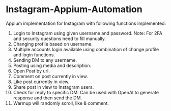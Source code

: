 # Instagram-Appium-Automation
Appium implementation for Instagram with following functions implemented:
1. Login to Instagram using given username and password. 
    Note: For 2FA and security questions need to fill manually. 
2. Changing profile based on username.
3. Multiple accounts login available using combination of change profile and login functions.
4. Sending DM to any username.
5. Posting using media and description.
6. Open Post by url.
7. Comment on post currently in view.
8. Like post currently in view.
9. Share post in view to Instagram users.
10. Check for reply to specific DM. Can be used with OpenAI to generate response and then send the DM.
11. Warmup will randomly scroll, like & comment.
